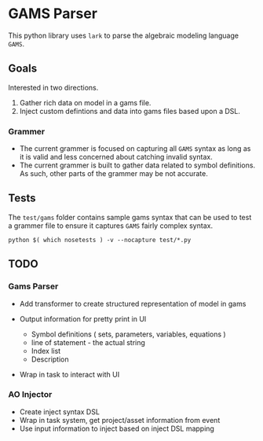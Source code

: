 
# GAMS Parser

This python library uses `lark` to parse the algebraic modeling language `GAMS`.  

## Goals

Interested in two directions.

1. Gather rich data on model in a gams file.
2. Inject custom defintions and data into gams files based upon a DSL.

### Grammer

- The current grammer is focused on capturing all `GAMS` syntax as long as it is valid and less concerned about catching invalid syntax.
- The current grammer is built to gather data related to symbol definitions.  As such, other parts of the grammer may be not accurate.


## Tests

The `test/gams` folder contains sample gams syntax that can be used to test a grammer file to ensure it captures `GAMS` fairly complex syntax.  

```
python $( which nosetests ) -v --nocapture test/*.py
```

## TODO

### Gams Parser

- Add transformer to create structured representation of model in gams
- Output information for pretty print in UI

	- Symbol definitions ( sets, parameters, variables, equations )
	- line of statement - the actual string
	- Index list
	- Description

- Wrap in task to interact with UI

### AO Injector

- Create inject syntax DSL
- Wrap in task system, get project/asset information from event
- Use input information to inject based on inject DSL mapping

